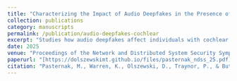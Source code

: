 ```yaml
---
title: "Characterizing the Impact of Audio Deepfakes in the Presence of Cochlear Implants"
collection: publications
category: manuscripts
permalink: /publication/audio-deepfakes-cochlear
excerpt: "Studies how audio deepfakes affect individuals with cochlear implants, exploring perceptual and security challenges."
date: 2025
venue: "Proceedings of the Network and Distributed System Security Symposium 2025 (NDSS '25)"
paperurl: "[https://dolszewskimt.github.io/files/pasternak_ndss_25.pdf](https://dolszewskimt.github.io/files/pasternak_ndss_25.pdf)"
citation: "Pasternak, M., Warren, K., Olszewski, D., Traynor, P., & Butler, K. (2025). Characterizing the Impact of Audio Deepfakes in the Presence of Cochlear Implants. In Proceedings of the Network and Distributed System Security Symposium 2025 (NDSS '25)."
---
```

